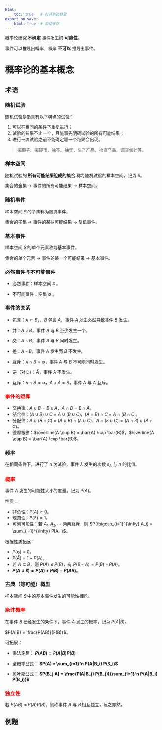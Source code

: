 ```yaml
---
html:
    toc: true   # 打开侧边目录
export_on_save:
    html: true  # 自动保存
---
```



概率论研究 **不确定** 事件发生的 **可能性**。

事件可以推导出概率，概率 **不可以** 推导出事件。

# 概率论的基本概念

## 术语

### 随机试验

随机试验是指具有以下特点的试验：

1. 可以在相同的条件下重复进行；
2. 试验的结果不止一个，且能事先明确试验的所有可能结果；
3. 进行一次试验之前不能确定哪一个结果会出现。

> 掷骰子、掷硬币、抽签、抽奖、生产产品、检查产品、调查统计等。


### 样本空间 

随机试验的 **所有可能结果组成的集合** 称为随机试验的样本空间，记为 $S$。

集合的全集 -> 事件的所有可能结果 -> 样本空间。

### 随机事件

样本空间 $S$ 的子集称为随机事件。

集合的子集 -> 事件的某些可能结果 -> 随机事件。

### 基本事件

样本空间 $S$ 的单个元素称为基本事件。

集合的单个元素 -> 事件的某一个可能结果 -> 基本事件。

### 必然事件与不可能事件

* 必然事件：样本空间 $S$ 。

* 不可能事件：空集 $\emptyset$ 。

### 事件的关系

* 包含：$A \subset B$，，$B$ 包含 $A$，事件 $A$ 发生必然导致事件 $B$ 发生。

* 并：$A \cup B$，事件 $A$ 与 $B$ 至少发生一个。

* 交：$A \cap B$，事件 $A$ 与 $B$ 同时发生。

* 差：$A - B$，事件 $A$ 发生而 $B$ 不发生。

* 互斥：$A \cap B = \emptyset$，事件 $A$ 与 $B$ 不可能同时发生。

* 逆（对立）：$\bar{A}$，事件 $A$ 不发生。

* 互斥：$A \cap \bar{A} = \emptyset$，$A \cup \bar{A} = S$，事件 $A$ 与 $\bar{A}$ 互斥。

### <span style="color:red;">事件的运算</span>

* 交换律：$A \cup B = B \cup A$，$A \cap B = B \cap A$。
* 结合律：$(A \cup B) \cup C = A \cup (B \cup C)$，$(A \cap B) \cap C = A \cap (B \cap C)$。
* 分配律：$A \cup (B \cap C) = (A \cup B) \cap (A \cup C)$，$A \cap (B \cup C) = (A \cap B) \cup (A \cap C)$。
* 德摩根律：$\overline{A \cup B} = \bar{A} \cap \bar{B}$，$\overline{A \cap B} = \bar{A} \cup \bar{B}$。


### 频率

在相同条件下，进行了 $n$ 次试验，事件 $A$ 发生的次数 $n_A$ 与 $n$ 的比值。

### <span style="color:red;">概率</span>

事件 $A$ 发生的可能性大小的度量，记为 $P(A)$。

性质：

* 非负性：$P(A) \geq 0$。
* 规范性：$P(S) = 1$。
* 可列可加性：若 $A_1, A_2, \cdots$ 两两互斥，则 $P(\bigcup_{i=1}^{\infty} A_i) = \sum_{i=1}^{\infty} P(A_i)$。

根据性质拓展：

* $P(\emptyset) = 0$。
* $P(\bar{A}) = 1 - P(A)$。
* 若 $A \subset B$，则 $P(A) \leq P(B)$，有 $P(B - A) = P(B) - P(A)$。
* **$P(A \cup B) = P(A) + P(B) - P(AB)$**。

### 古典（等可能）概型

样本空间 $S$ 中的基本事件发生的可能性相同。

### <span style="color:red;">条件概率</span>

在事件 $B$ 已经发生的条件下，事件 $A$ 发生的概率，记为 $P(A|B)$。

$P(A|B) = \frac{P(AB)}{P(B)}$。

可拓展：

* 乘法定理：
    **$P(AB) = P(A|B) P(B)$**

* 全概率公式：
    **$P(A) = \sum_{i=1}^n P(A|B_i) P(B_i)$**

* 贝叶斯公式：
    **$P(B_j|A) = \frac{P(A|B_j) P(B_j)}{\sum_{i=1}^n P(A|B_i) P(B_i)}$**

### <span style="color:red;">独立性</span>

若 $P(AB) = P(A) P(B)$，则称事件 $A$ 与 $B$ 相互独立，反之亦然。


## 例题